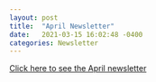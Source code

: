```yaml
---
layout: post
title:  "April Newsletter"
date:   2021-03-15 16:02:48 -0400
categories: Newsletter
---
```


<a href = "http://app.discoveracademic.ptc.com/e/es?s=1052905083&e=333816&elqTrackId=efd74c1a1b7a40299e524d6e5aa03bea&elq=ccc9a48252b543789fd8c1c7e66b5b4b&elqaid=227&elqat=1">Click here to see the April newsletter<a>